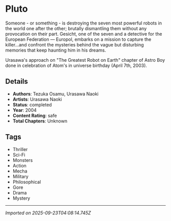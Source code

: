 # Pluto

Someone - or something - is destroying the seven most powerful robots in the world one after the other; brutally dismantling them without any provocation on their part. Gesicht, one of the seven and a detective for the European Federation — Europol, embarks on a mission to capture the killer…and confront the mysteries behind the vague but disturbing memories that keep haunting him in his dreams.  

Urasawa's approach on "The Greatest Robot on Earth" chapter of Astro Boy done in celebration of Atom's in universe birthday (April 7th, 2003).

## Details
- **Authors**: Tezuka Osamu, Urasawa Naoki
- **Artists**: Urasawa Naoki
- **Status**: completed
- **Year**: 2004
- **Content Rating**: safe
- **Total Chapters**: Unknown

## Tags
- Thriller
- Sci-Fi
- Monsters
- Action
- Mecha
- Military
- Philosophical
- Gore
- Drama
- Mystery

---
*Imported on 2025-09-23T04:08:14.745Z*
